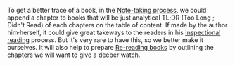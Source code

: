To get a better trace of a book, in the [Note-taking process](The%20zettelkasten%20method%20and%20how%20to%20take%20smart%20notes.md), we could append a chapter to books that will be just analytical TL;DR (Too Long ; Didn't Read) of each chapters on the table of content. If made by the author him·herself, it could give great takeways to the readers in his [Inspectional reading](Inspectional%20reading.md) process. But it's very rare to have this, so we better make it ourselves. It will also help to prepare [Re-reading books](Re-reading%20books.md) by outlining the chapters we will want to give a deeper watch. 